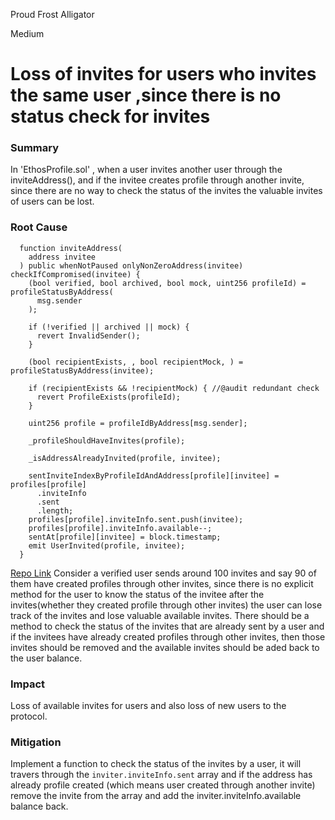 Proud Frost Alligator

Medium

# Loss of invites for users who invites the same user ,since there is no status check for invites

### Summary

In 'EthosProfile.sol' , when a user invites another user through the inviteAddress(), and if the invitee creates profile through another invite, since there are no way to check the status of the invites the valuable invites of users can be lost.

### Root Cause

```Solidity
  function inviteAddress(
    address invitee
  ) public whenNotPaused onlyNonZeroAddress(invitee) checkIfCompromised(invitee) {
    (bool verified, bool archived, bool mock, uint256 profileId) = profileStatusByAddress(
      msg.sender
    );

    if (!verified || archived || mock) {
      revert InvalidSender();
    }

    (bool recipientExists, , bool recipientMock, ) = profileStatusByAddress(invitee);

    if (recipientExists && !recipientMock) { //@audit redundant check    
      revert ProfileExists(profileId);
    }

    uint256 profile = profileIdByAddress[msg.sender];

    _profileShouldHaveInvites(profile);

    _isAddressAlreadyInvited(profile, invitee);

    sentInviteIndexByProfileIdAndAddress[profile][invitee] = profiles[profile]
      .inviteInfo
      .sent
      .length;
    profiles[profile].inviteInfo.sent.push(invitee);
    profiles[profile].inviteInfo.available--;
    sentAt[profile][invitee] = block.timestamp;
    emit UserInvited(profile, invitee);
  }
```

[Repo Link](https://github.com/sherlock-audit/2024-10-ethos-network/blob/db37b9dc2b792e245eb683d8a956bcb7ef2f1a27/ethos/packages/contracts/contracts/EthosProfile.sol#L235-L237)
Consider a verified user sends around 100 invites and say 90 of them have created profiles through other invites, since there is no explicit method for the user to know the status of the invitee after the invites(whether they created profile through other invites) the user can lose track of the invites and lose valuable available invites. There should be a method to check the status of the invites that are already sent by a user and if the invitees have already created profiles through other invites, then those invites should be removed and the available invites should be aded back to the user balance.

### Impact

Loss of available invites for users and also loss of new users to the protocol.



### Mitigation

Implement a function to check the status of the invites by a user, it will travers through the `inviter.inviteInfo.sent` array and if the address has already profile created (which means user created through another invite) remove the invite from the array and add the inviter.inviteInfo.available balance back.